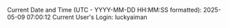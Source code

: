 Current Date and Time (UTC - YYYY-MM-DD HH:MM:SS formatted): 2025-05-09 07:00:12
Current User's Login: luckyaiman
